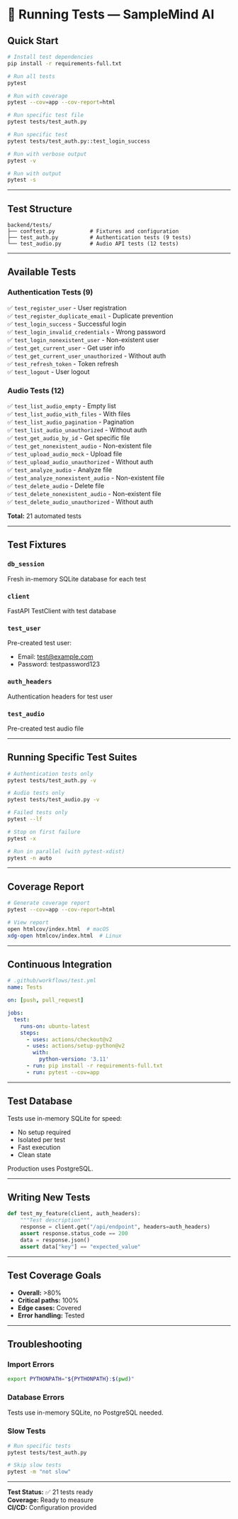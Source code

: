 # 🧪 Running Tests — SampleMind AI

## Quick Start

```bash
# Install test dependencies
pip install -r requirements-full.txt

# Run all tests
pytest

# Run with coverage
pytest --cov=app --cov-report=html

# Run specific test file
pytest tests/test_auth.py

# Run specific test
pytest tests/test_auth.py::test_login_success

# Run with verbose output
pytest -v

# Run with output
pytest -s
```

---

## Test Structure

```
backend/tests/
├── conftest.py           # Fixtures and configuration
├── test_auth.py          # Authentication tests (9 tests)
└── test_audio.py         # Audio API tests (12 tests)
```

---

## Available Tests

### Authentication Tests (9)
✅ `test_register_user` - User registration  
✅ `test_register_duplicate_email` - Duplicate prevention  
✅ `test_login_success` - Successful login  
✅ `test_login_invalid_credentials` - Wrong password  
✅ `test_login_nonexistent_user` - Non-existent user  
✅ `test_get_current_user` - Get user info  
✅ `test_get_current_user_unauthorized` - Without auth  
✅ `test_refresh_token` - Token refresh  
✅ `test_logout` - User logout  

### Audio Tests (12)
✅ `test_list_audio_empty` - Empty list  
✅ `test_list_audio_with_files` - With files  
✅ `test_list_audio_pagination` - Pagination  
✅ `test_list_audio_unauthorized` - Without auth  
✅ `test_get_audio_by_id` - Get specific file  
✅ `test_get_nonexistent_audio` - Non-existent file  
✅ `test_upload_audio_mock` - Upload file  
✅ `test_upload_audio_unauthorized` - Without auth  
✅ `test_analyze_audio` - Analyze file  
✅ `test_analyze_nonexistent_audio` - Non-existent file  
✅ `test_delete_audio` - Delete file  
✅ `test_delete_nonexistent_audio` - Non-existent file  
✅ `test_delete_audio_unauthorized` - Without auth  

**Total:** 21 automated tests

---

## Test Fixtures

### `db_session`
Fresh in-memory SQLite database for each test

### `client`
FastAPI TestClient with test database

### `test_user`
Pre-created test user:
- Email: test@example.com
- Password: testpassword123

### `auth_headers`
Authentication headers for test user

### `test_audio`
Pre-created test audio file

---

## Running Specific Test Suites

```bash
# Authentication tests only
pytest tests/test_auth.py -v

# Audio tests only
pytest tests/test_audio.py -v

# Failed tests only
pytest --lf

# Stop on first failure
pytest -x

# Run in parallel (with pytest-xdist)
pytest -n auto
```

---

## Coverage Report

```bash
# Generate coverage report
pytest --cov=app --cov-report=html

# View report
open htmlcov/index.html  # macOS
xdg-open htmlcov/index.html  # Linux
```

---

## Continuous Integration

```yaml
# .github/workflows/test.yml
name: Tests

on: [push, pull_request]

jobs:
  test:
    runs-on: ubuntu-latest
    steps:
      - uses: actions/checkout@v2
      - uses: actions/setup-python@v2
        with:
          python-version: '3.11'
      - run: pip install -r requirements-full.txt
      - run: pytest --cov=app
```

---

## Test Database

Tests use in-memory SQLite for speed:
- No setup required
- Isolated per test
- Fast execution
- Clean state

Production uses PostgreSQL.

---

## Writing New Tests

```python
def test_my_feature(client, auth_headers):
    """Test description"""
    response = client.get("/api/endpoint", headers=auth_headers)
    assert response.status_code == 200
    data = response.json()
    assert data["key"] == "expected_value"
```

---

## Test Coverage Goals

- **Overall:** >80%
- **Critical paths:** 100%
- **Edge cases:** Covered
- **Error handling:** Tested

---

## Troubleshooting

### Import Errors
```bash
export PYTHONPATH="${PYTHONPATH}:$(pwd)"
```

### Database Errors
Tests use in-memory SQLite, no PostgreSQL needed.

### Slow Tests
```bash
# Run specific tests
pytest tests/test_auth.py

# Skip slow tests
pytest -m "not slow"
```

---

**Test Status:** ✅ 21 tests ready  
**Coverage:** Ready to measure  
**CI/CD:** Configuration provided
